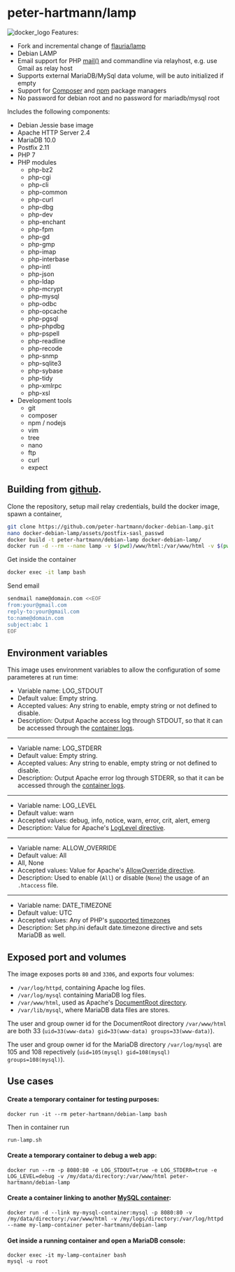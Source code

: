 peter-hartmann/lamp
===================

![docker_logo](https://raw.githubusercontent.com/peter-hartmann/docker-debian-lamp/master/docker_139x115.png)
Features:
 * Fork and incremental change of [flauria/lamp](https://github.com/fauria/docker-lamp)
 * Debian LAMP
 * Email support for PHP [mail()](http://php.net/manual/en/function.mail.php) and commandline via relayhost, e.g. use Gmail as relay host
 * Supports external MariaDB/MySql data volume, will be auto initialized if empty
 * Support for [Composer](https://getcomposer.org/) and [npm](https://www.npmjs.com/) package managers
 * No password for debian root and no password for mariadb/mysql root

Includes the following components:

 * Debian Jessie base image
 * Apache HTTP Server 2.4
 * MariaDB 10.0
 * Postfix 2.11
 * PHP 7
 * PHP modules
 	* php-bz2
	* php-cgi
	* php-cli
	* php-common
	* php-curl
	* php-dbg
	* php-dev
	* php-enchant
	* php-fpm
	* php-gd
	* php-gmp
	* php-imap
	* php-interbase
	* php-intl
	* php-json
	* php-ldap
	* php-mcrypt
	* php-mysql
	* php-odbc
	* php-opcache
	* php-pgsql
	* php-phpdbg
	* php-pspell
	* php-readline
	* php-recode
	* php-snmp
	* php-sqlite3
	* php-sybase
	* php-tidy
	* php-xmlrpc
	* php-xsl
 * Development tools
	* git
	* composer
	* npm / nodejs
	* vim
	* tree
	* nano
	* ftp
	* curl
	* expect

Building from [github](https://github.com/peter-hartmann/docker-debian-lamp).
----

Clone the repository, setup mail relay credentials, build the docker image, spawn a container, 
```bash
git clone https://github.com/peter-hartmann/docker-debian-lamp.git
nano docker-debian-lamp/assets/postfix-sasl_passwd
docker build -t peter-hartmann/debian-lamp docker-debian-lamp/
docker run -d --rm --name lamp -v $(pwd)/www/html:/var/www/html -v $(pwd)/lib/mysql:/var/lib/mysql -v $(pwd)/log/httpd:/var/log/httpd -v $(pwd)/log/mysql:/var/log/mysql peter-hartmann/debian-lamp
```
Get inside the container
```bash
docker exec -it lamp bash
```
Send email
```bash
sendmail name@domain.com <<EOF
from:your@gmail.com
reply-to:your@gmail.com
to:name@domain.com
subject:abc 1
EOF
```

Environment variables
----

This image uses environment variables to allow the configuration of some parameteres at run time:

* Variable name: LOG_STDOUT
* Default value: Empty string.
* Accepted values: Any string to enable, empty string or not defined to disable.
* Description: Output Apache access log through STDOUT, so that it can be accessed through the [container logs](https://docs.docker.com/reference/commandline/logs/).

----

* Variable name: LOG_STDERR
* Default value: Empty string.
* Accepted values: Any string to enable, empty string or not defined to disable.
* Description: Output Apache error log through STDERR, so that it can be accessed through the [container logs](https://docs.docker.com/reference/commandline/logs/).

----

* Variable name: LOG_LEVEL
* Default value: warn
* Accepted values: debug, info, notice, warn, error, crit, alert, emerg
* Description: Value for Apache's [LogLevel directive](http://httpd.apache.org/docs/2.4/en/mod/core.html#loglevel).

----

* Variable name: ALLOW_OVERRIDE
* Default value: All
* All, None
* Accepted values: Value for Apache's [AllowOverride directive](http://httpd.apache.org/docs/2.4/en/mod/core.html#allowoverride).
* Description: Used to enable (`All`) or disable (`None`) the usage of an `.htaccess` file.

----

* Variable name: DATE_TIMEZONE
* Default value: UTC
* Accepted values: Any of PHP's [supported timezones](http://php.net/manual/en/timezones.php)
* Description: Set php.ini default date.timezone directive and sets MariaDB as well.

Exposed port and volumes
----

The image exposes ports `80` and `3306`, and exports four volumes:

* `/var/log/httpd`, containing Apache log files.
* `/var/log/mysql` containing MariaDB log files.
* `/var/www/html`, used as Apache's [DocumentRoot directory](http://httpd.apache.org/docs/2.4/en/mod/core.html#documentroot).
* `/var/lib/mysql`, where MariaDB data files are stores.


The user and group owner id for the DocumentRoot directory `/var/www/html` are both 33 (`uid=33(www-data) gid=33(www-data) groups=33(www-data)`).

The user and group owner id for the MariaDB directory `/var/log/mysql` are 105 and 108 repectively (`uid=105(mysql) gid=108(mysql) groups=108(mysql)`).

Use cases
----

#### Create a temporary container for testing purposes:

```
docker run -it --rm peter-hartmann/debian-lamp bash
```
Then in container run
```
run-lamp.sh
```

#### Create a temporary container to debug a web app:

```
docker run --rm -p 8080:80 -e LOG_STDOUT=true -e LOG_STDERR=true -e LOG_LEVEL=debug -v /my/data/directory:/var/www/html peter-hartmann/debian-lamp
```

#### Create a container linking to another [MySQL container](https://registry.hub.docker.com/_/mysql/):

```
docker run -d --link my-mysql-container:mysql -p 8080:80 -v /my/data/directory:/var/www/html -v /my/logs/directory:/var/log/httpd --name my-lamp-container peter-hartmann/debian-lamp
```

#### Get inside a running container and open a MariaDB console:

```
docker exec -it my-lamp-container bash
mysql -u root
```
